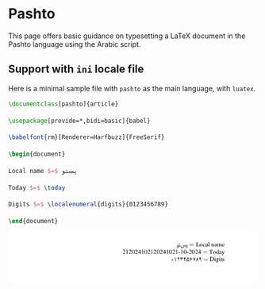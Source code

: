 # Pashto

This page offers basic guidance on typesetting a LaTeX document in the
Pashto language using the Arabic script.

## Support with `ini` locale file

Here is a minimal sample file with `pashto` as the main language, with `luatex`.

```tex
\documentclass[pashto]{article}

\usepackage[provide=*,bidi=basic]{babel}

\babelfont{rm}[Renderer=Harfbuzz]{FreeSerif}

\begin{document}

Local name $=$ پښتو

Today $=$ \today

Digits $=$ \localenumeral{digits}{0123456789}

\end{document}
```

![](../media/locale-pashto.png)